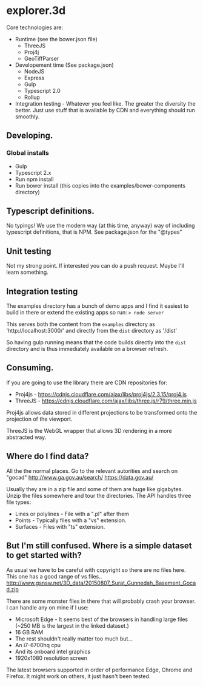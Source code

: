 # explorer.3d

Core technologies are:
* Runtime (see the bower.json file)
  * ThreeJS
  * Proj4j
  * GeoTiffParser
* Developement time (See package.json)
  * NodeJS
  * Express
  * Gulp
  * Typescript 2.0
  * Rollup
* Integration testing - Whatever you feel like. The greater the diversity the better. Just use stuff that is available by CDN and everything should run smoothly.


## Developing.
### Global installs
* Gulp
* Typescript 2.x
* Run npm install
* Run bower install (this copies into the examples/bower-components directory)


## Typescript definitions.
No typings! We use the modern way (at this time, anyway) way of including typescript definitions, that is NPM. See package.json for the "@types"

## Unit testing
Not my strong point. If interested you can do a push request. Maybe I'll learn something.

## Integration testing
The examples directory has a bunch of demo apps and I find it easiest to build in there or extend the existing apps so run:
`> node server`

This serves both the content from the `examples` directory as 'http://localhost:3000/' and directly from the `dist` directory as '/dist'

So having gulp running means that the code builds directly into the `dist` directory and is thus immediately available on a browser refresh.

## Consuming.
If you are going to use the library there are CDN repositories for:
* Proj4js - https://cdnjs.cloudflare.com/ajax/libs/proj4js/2.3.15/proj4.js
* ThreeJS - https://cdnjs.cloudflare.com/ajax/libs/three.js/r79/three.min.js

Proj4js allows data stored in different projections to be transformed onto the projection of the viewport.

ThreeJS is the WebGL wrapper that allows 3D rendering in a more abstracted way.

## Where do I find data?
All the the normal places. Go to the relevant autorities and search on "gocad"
http://www.ga.gov.au/search/
https://data.gov.au/

Usually they are in a zip file and some of them are huge like gigabytes. Unzip the files somewhere and tour the directories. The API handles three file types:
* Lines or polylines - File with a ".pl" after them
* Points - Typically files with a "vs" extension.
* Surfaces - Files with "ts" extension.

## But I'm still confused. Where is a simple dataset to get started with?
As usual we have to be careful with copyright so there are no files here. This one has a good range of vs files..
http://www.gsnsw.net/3D_data/20150807_Surat_Gunnedah_Basement_Gocad.zip

There are some monster files in there that will probably crash your browser. I can handle any on mine if I use:
* Microsoft Edge - It seems best of the browsers in handling large files (~250 MB is the largest in the linked dataset.)
* 16 GB RAM
* The rest shouldn't really matter too much but...
* An i7-6700hq cpu
* And its onboard intel graphics
* 1920x1080 resolution screen

The latest browsers supported in order of performance Edge, Chrome and Firefox. It might work on others, it just hasn't been tested.